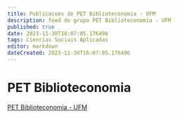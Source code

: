 ```yaml
---
title: Publicacoes de PET Biblioteconomia - UFM
description: feed do grupo PET Biblioteconomia - UFM
published: true
date: 2023-11-30T16:07:05.176496
tags: Ciencias Sociais Aplicadas
editor: markdown
dateCreated: 2023-11-30T16:07:05.176496
---
```


# PET Biblioteconomia
[PET Biblioteconomia - UFM](/grupo/113PETBiblioteconomiaUFM.md)